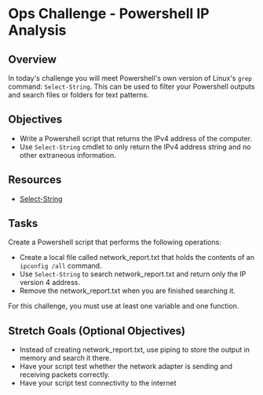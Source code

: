 # Ops Challenge - Powershell IP Analysis

## Overview

In today's challenge you will meet Powershell's own version of Linux's `grep` command: `Select-String`. This can be used to filter your Powershell outputs and search files or folders for text patterns.

## Objectives

- Write a Powershell script that returns the IPv4 address of the computer.
- Use `Select-String` cmdlet to only return the IPv4 address string and no other extraneous information.

## Resources

- [Select-String](https://docs.microsoft.com/en-us/powershell/module/microsoft.powershell.utility/select-string?view=powershell-7.1)

## Tasks

Create a Powershell script that performs the following operations:

- Create a local file called network_report.txt that holds the contents of an `ipconfig /all` command.
- Use `Select-String` to search network_report.txt and return only the IP version 4 address.
- Remove the network_report.txt when you are finished searching it.

For this challenge, you must use at least one variable and one function.

## Stretch Goals (Optional Objectives)

- Instead of creating network_report.txt, use piping to store the output in memory and search it there.
- Have your script test whether the network adapter is sending and receiving packets correctly.
- Have your script test connectivity to the internet
